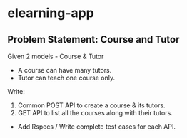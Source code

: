 # elearning-app

## Problem Statement: Course and Tutor
Given 2 models - Course & Tutor
- A course can have many tutors.
- Tutor can teach one course only.

Write:
1. Common POST API to create a course & its tutors.
2. GET API to list all the courses along with their tutors.
- Add Rspecs / Write complete test cases for each API.